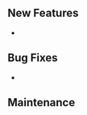 <!--
    Thank you for contributing to this project! In order to build the changelog, any changes must be
    documented in one of the following sections.

    If this pull request does not include one of the sections, you may omit it.

    If any of these sections close an open issue, reference it with the "fixes" keyword.
-->

## New Features

-

## Bug Fixes

-

## Maintenance

<!--
    Make sure that you have run `npm version` with the correct versioning on this branch.
    This project strives to follow Semantic Versioning (https://semver.org/)
-->
